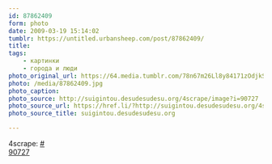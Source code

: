 ```yaml
---
id: 87862409
form: photo
date: 2009-03-19 15:14:02
tumblr: https://untitled.urbansheep.com/post/87862409/
title:
tags:
    - картинки
    - города и люди
photo_original_url: https://64.media.tumblr.com/78n67m26Ll8y84171zOdjkSGo1_1280.jpg
photo: /media/87862409.jpg
photo_caption: 
photo_source: http://suigintou.desudesudesu.org/4scrape/image?i=90727
photo_source_url: https://href.li/?http://suigintou.desudesudesu.org/4scrape/image?i=90727
photo_source_title: suigintou.desudesudesu.org

---
```


<p>4scrape: <a href="http://suigintou.desudesudesu.org/4scrape/image?i=90727">#<br>
90727</a></p>
